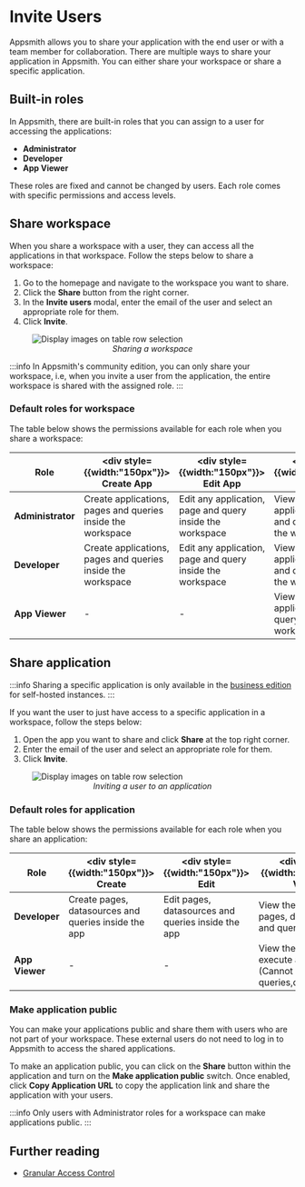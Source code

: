 
# Invite Users

Appsmith allows you to share your application with the end user or with a team member for collaboration. There are multiple ways to share your application in Appsmith. You can either share your workspace or share a specific application.

## Built-in roles

In Appsmith, there are built-in roles that you can assign to a user for accessing the applications: 

- **Administrator**
- **Developer** 
- **App Viewer** 

These roles are fixed and cannot be changed by users. Each role comes with specific permissions and access levels.

## Share workspace

When you share a workspace with a user, they can access all the applications in that workspace. Follow the steps below to share a workspace:
1. Go to the homepage and navigate to the workspace you want to share.
2. Click the **Share** button from the right corner.
3. In the **Invite users** modal, enter the email of the user and select an appropriate role for them.
3. Click **Invite**.



<figure>
  <img src="/img/Share_workspace.png" style= {{width:"700px", height:"auto"}} alt="Display images on table row selection"/>
  <figcaption align = "center"><i>Sharing a workspace</i></figcaption>
</figure>

:::info
In Appsmith's community edition, you can only share your workspace, i.e, when you invite a user from the application, the entire workspace is shared with the assigned role.
:::

### Default roles for workspace

The table below shows the permissions available for each role when you share a workspace:

|Role           |	<div style= {{width:"150px"}}> Create App </div> | <div style= {{width:"150px"}}> Edit App </div>  |<div style= {{width:"150px"}}> View App </div> |<div style= {{width:"150px"}}> Delete App </div>| <div style= {{width:"150px"}}> Make App Public </div> | <div style= {{width:"150px"}}> Invite Users </div>   | <div style= {{width:"150px"}}> Manage Users </div>  |
|---------------|-----------------------------------------------|--------------------------------------------|------------------------------------------|-------------------------------------------|-------------------------------------------------------|------------------------------------------------------|-----------------------------------------------------|
| **Administrator** |Create applications, pages and queries inside the workspace|Edit any application, page and query inside the workspace|View any application, page and query inside the workspace|Delete any application, page and query inside the workspace |Make any application inside the workspace public  |Invite other users to the workspace |	Manage users in a workspace |
|**Developer**      | Create applications, pages and queries inside the workspace|Edit any application, page and query inside the workspace|View any application, page and query inside the workspace |Delete any application, page and query inside the workspace|	-             |Invite other users to the workspace |	-             |
|**App Viewer**     |	-             |-             |View any application, page & query inside the workspace.|-|           -     |Invite other users to the workspace only as App Viewer |	-|



## Share application

:::info
Sharing a specific application is only available in the [business edition](https://www.appsmith.com/pricing) for self-hosted instances.
:::

If you want the user to just have access to a specific application in a workspace, follow the steps below:

1. Open the app you want to share and click **Share** at the top right corner.
2. Enter the email of the user and select an appropriate role for them.
3. Click **Invite**.

<figure>
  <img src="/img/share_application.png" style= {{width:"700px", height:"auto"}} alt="Display images on table row selection"/>
  <figcaption align = "center"><i>Inviting a user to an application</i></figcaption>
</figure>


### Default roles for application

The table below shows the permissions available for each role when you share an application:

|Role           |	<div style= {{width:"150px"}}> Create </div> | <div style= {{width:"150px"}}> Edit </div>  |<div style= {{width:"150px"}}> View </div> |<div style= {{width:"150px"}}> Delete </div>| <div style= {{width:"150px"}}> Make App Public </div> | <div style= {{width:"150px"}}> Invite Users </div>   | <div style= {{width:"150px"}}> Manage Users </div>  |
|---------------|-----------------------------------------------|--------------------------------------------|------------------------------------------|-------------------------------------------|-------------------------------------------------------|------------------------------------------------------|-----------------------------------------------------|
|**Developer**      | Create pages, datasources and queries inside the app|Edit pages, datasources and queries inside the app|View the app, its pages, datasources and queries. |Delete the app, its pages, datasources and queries|-|Invite other users with an equivalent or a lower role |	-       |
|**App Viewer**     |	-              |     -          |View the app and execute actions (Cannot see queries,datasources)|-|           -     |Invite users only as App Viewer |	-|


### Make application public

You can make your applications public and share them with users who are not part of your workspace. These external users do not need to log in to Appsmith to access the shared applications.

To make an application public, you can click on the **Share** button within the application and turn on the **Make application public** switch. Once enabled, click **Copy Application URL** to copy the application link and share the application with your users.

:::info
Only users with Administrator roles for a workspace can make applications public.
:::

## Further reading

- [Granular Access Control](/advanced-concepts/granular-access-control)